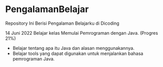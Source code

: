 # PengalamanBelajar
Repository Ini Berisi Pengalaman Belajarku di Dicoding

14 Juni 2022
Belajar kelas Memulai Pemrograman dengan Java. (Progres 21%)
  * Belajar tentang apa itu Java dan alasan menggunakannya.
  * Belajar tools yang dapat digunakan untuk menjalankan bahasa pemrograman Java.
